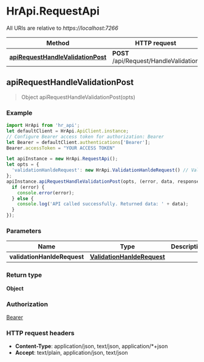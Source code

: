 # HrApi.RequestApi

All URIs are relative to *https://localhost:7266*

Method | HTTP request | Description
------------- | ------------- | -------------
[**apiRequestHandleValidationPost**](RequestApi.md#apiRequestHandleValidationPost) | **POST** /api/Request/HandleValidation | 



## apiRequestHandleValidationPost

> Object apiRequestHandleValidationPost(opts)



### Example

```javascript
import HrApi from 'hr_api';
let defaultClient = HrApi.ApiClient.instance;
// Configure Bearer access token for authorization: Bearer
let Bearer = defaultClient.authentications['Bearer'];
Bearer.accessToken = "YOUR ACCESS TOKEN"

let apiInstance = new HrApi.RequestApi();
let opts = {
  'validationHanldeRequest': new HrApi.ValidationHanldeRequest() // ValidationHanldeRequest | 
};
apiInstance.apiRequestHandleValidationPost(opts, (error, data, response) => {
  if (error) {
    console.error(error);
  } else {
    console.log('API called successfully. Returned data: ' + data);
  }
});
```

### Parameters


Name | Type | Description  | Notes
------------- | ------------- | ------------- | -------------
 **validationHanldeRequest** | [**ValidationHanldeRequest**](ValidationHanldeRequest.md)|  | [optional] 

### Return type

**Object**

### Authorization

[Bearer](../README.md#Bearer)

### HTTP request headers

- **Content-Type**: application/json, text/json, application/*+json
- **Accept**: text/plain, application/json, text/json

